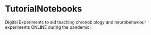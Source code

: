 # TutorialNotebooks
Digital Experiments to aid teaching chronobiology and neurobehaviour experiments ONLINE during the pandemic!
